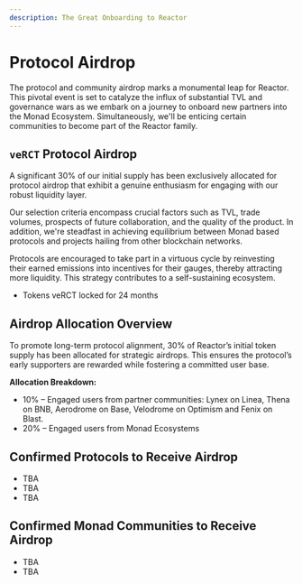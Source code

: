 ```yaml
---
description: The Great Onboarding to Reactor
---
```


# Protocol Airdrop

The protocol and community airdrop marks a monumental leap for Reactor. This pivotal event is set to catalyze the influx of substantial TVL and governance wars as we embark on a journey to onboard new partners into the Monad Ecosystem. Simultaneously, we'll be enticing certain communities to become part of the Reactor family.

## `veRCT` **Protocol Airdrop**

A significant 30% of our initial supply has been exclusively allocated for protocol airdrop that exhibit a genuine enthusiasm for engaging with our robust liquidity layer.&#x20;

Our selection criteria encompass crucial factors such as TVL, trade volumes, prospects of future collaboration, and the quality of the product. In addition, we're steadfast in achieving equilibrium between Monad based protocols and projects hailing from other blockchain networks.

Protocols are encouraged to take part in a virtuous cycle by reinvesting their earned emissions into incentives for their gauges, thereby attracting more liquidity. This strategy contributes to a self-sustaining ecosystem.

* Tokens veRCT locked for 24 months

## Airdrop Allocation Overview

To promote long-term protocol alignment, 30% of Reactor’s initial token supply has been allocated for strategic airdrops. This ensures the protocol’s early supporters are rewarded while fostering a committed user base.

**Allocation Breakdown:**

* 10% – Engaged users from partner communities: Lynex on Linea, Thena on BNB, Aerodrome on Base, Velodrome on Optimism and Fenix on Blast.
* 20% – Engaged users from Monad Ecosystems

## Confirmed Protocols to Receive Airdrop

* TBA
* TBA
* TBA

## Confirmed Monad Communities to Receive Airdrop

* TBA
* TBA

